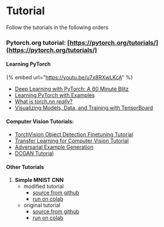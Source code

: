 # Tutorial

Follow the tutorials in the following orders

### Pytorch.org tutorial: [https://pytorch.org/tutorials/](https://pytorch.org/tutorials/)

#### Learning PyTorch

{% embed url="https://youtu.be/u7x8RXwLKcA" %}

* [Deep Learning with PyTorch: A 60 Minute Blitz](https://pytorch.org/tutorials/beginner/deep_learning_60min_blitz.html)
* [Learning PyTorch with Examples](https://pytorch.org/tutorials/beginner/pytorch_with_examples.html)
* [What is torch.nn _really_?](https://pytorch.org/tutorials/beginner/nn_tutorial.html)
* [Visualizing Models, Data, and Training with TensorBoard](https://pytorch.org/tutorials/intermediate/tensorboard_tutorial.html)

#### Computer Vision Tutorials:

* [TorchVision Object Detection Finetuning Tutorial](https://pytorch.org/tutorials/intermediate/torchvision_tutorial.html)
* [Transfer Learning for Computer Vision Tutorial](https://pytorch.org/tutorials/beginner/transfer_learning_tutorial.html)
* [Adversarial Example Generation](https://pytorch.org/tutorials/beginner/fgsm_tutorial.html)
* [DCGAN Tutorial](https://pytorch.org/tutorials/beginner/dcgan_faces_tutorial.html)

#### Other Tutorials

1. **Simple MNIST CNN**
   * modified tutorial
     * [source from github](https://github.com/ykkimhgu/dl-tutorial/blob/master/Keras/cnn/keras_tutorial_MNIST_ykk.ipynb)
     * [run on colab](https://colab.research.google.com/github/ykkimhgu/dl-tutorial/blob/master/Keras/cnn/keras_tutorial_MNIST_ykk.ipynb)
   * original tutorial
     * [source  from github](https://github.com/keras-team/keras-io/blob/master/examples/vision/mnist_convnet.py)
     * [run on colab](https://colab.research.google.com/github/keras-team/keras-io/blob/master/examples/vision/ipynb/mnist_convnet.ipynb)

